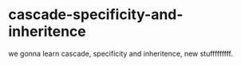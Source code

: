 # cascade-specificity-and-inheritence
we gonna learn cascade, specificity and inheritence, new stufffffffff.
